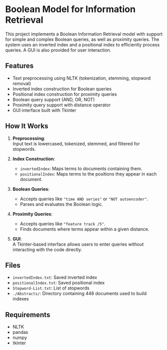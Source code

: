 # Boolean Model for Information Retrieval

This project implements a Boolean Information Retrieval model with support for simple and complex Boolean queries, as well as proximity queries. The system uses an inverted index and a positional index to efficiently process queries. A GUI is also provided for user interaction.

## Features

- Text preprocessing using NLTK (tokenization, stemming, stopword removal)
- Inverted index construction for Boolean queries
- Positional index construction for proximity queries
- Boolean query support (AND, OR, NOT)
- Proximity query support with distance operator
- GUI interface built with Tkinter

## How It Works

1. **Preprocessing**:  
   Input text is lowercased, tokenized, stemmed, and filtered for stopwords.

2. **Index Construction**:  
   - `invertedIndex`: Maps terms to documents containing them.  
   - `positionalIndex`: Maps terms to the positions they appear in each document.

3. **Boolean Queries**:  
   - Accepts queries like `"time AND series"` or `"NOT autoencoder"`.
   - Parses and evaluates the Boolean logic.

4. **Proximity Queries**:  
   - Accepts queries like `"feature track /5"`.
   - Finds documents where terms appear within a given distance.

5. **GUI**:  
   A Tkinter-based interface allows users to enter queries without interacting with the code directly.

## Files

- `invertedIndex.txt`: Saved inverted index
- `positionalIndex.txt`: Saved positional index
- `Stopword-List.txt`: List of stopwords
- `./Abstracts/`: Directory containing 448 documents used to build indexes

## Requirements

- NLTK
- pandas
- numpy
- tkinter
